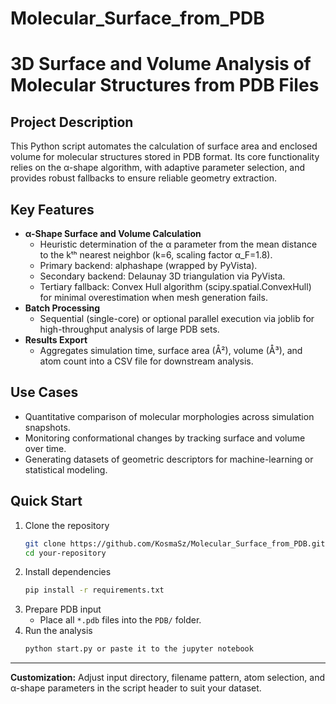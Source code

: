 # Molecular_Surface_from_PDB
# 3D Surface and Volume Analysis of Molecular Structures from PDB Files

## Project Description  
This Python script automates the calculation of surface area and enclosed volume for molecular structures stored in PDB format. Its core functionality relies on the α-shape algorithm, with adaptive parameter selection, and provides robust fallbacks to ensure reliable geometry extraction.

## Key Features  
- **α-Shape Surface and Volume Calculation**  
  - Heuristic determination of the α parameter from the mean distance to the kᵗʰ nearest neighbor (k=6, scaling factor α_F=1.8).  
  - Primary backend: alphashape (wrapped by PyVista).  
  - Secondary backend: Delaunay 3D triangulation via PyVista.  
  - Tertiary fallback: Convex Hull algorithm (scipy.spatial.ConvexHull) for minimal overestimation when mesh generation fails.  
- **Batch Processing**  
  - Sequential (single-core) or optional parallel execution via joblib for high-throughput analysis of large PDB sets.  
- **Results Export**  
  - Aggregates simulation time, surface area (Å²), volume (Å³), and atom count into a CSV file for downstream analysis.

## Use Cases  
- Quantitative comparison of molecular morphologies across simulation snapshots.  
- Monitoring conformational changes by tracking surface and volume over time.  
- Generating datasets of geometric descriptors for machine-learning or statistical modeling.  

## Quick Start  
1. Clone the repository  
   ```bash
   git clone https://github.com/KosmaSz/Molecular_Surface_from_PDB.git  
   cd your-repository  
   ```  
2. Install dependencies  
   ```bash
   pip install -r requirements.txt  
   ```  
3. Prepare PDB input  
   - Place all `*.pdb` files into the `PDB/` folder.  
4. Run the analysis  
   ```bash
   python start.py or paste it to the jupyter notebook 
   ```  

---

**Customization:** Adjust input directory, filename pattern, atom selection, and α-shape parameters in the script header to suit your dataset.
